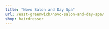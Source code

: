 ```yaml
---
title: "Novo Salon and Day Spa"
url: /east-greenwich/novo-salon-and-day-spa/
shop: hairdresser
---
```


